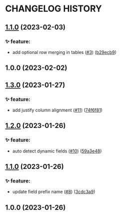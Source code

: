 # CHANGELOG HISTORY

## [1.1.0](https://github.com/lucasvtiradentes/dyn-markdown/compare/v1.0.0...v1.1.0) (2023-02-03)


### ✨ feature:

* add optional row merging in tables ([#3](https://github.com/lucasvtiradentes/dyn-markdown/issues/3)) ([b29ecb9](https://github.com/lucasvtiradentes/dyn-markdown/commit/b29ecb96eafa0f035b71a2f311e66aad9ba95bad))

## 1.0.0 (2023-02-02)

## [1.3.0](https://github.com/lucasvtiradentes/dyn-markdown/compare/v1.2.0...v1.3.0) (2023-01-27)

### ✨ feature:

- add justify column alignment ([#11](https://github.com/lucasvtiradentes/dyn-markdown/issues/11)) ([74f6f81](https://github.com/lucasvtiradentes/dyn-markdown/commit/74f6f81244c73baf54c6b53c33562e4eff69fcd9))

## [1.2.0](https://github.com/lucasvtiradentes/dyn-markdown/compare/v1.1.0...v1.2.0) (2023-01-26)

### ✨ feature:

- auto detect dynamic fields ([#10](https://github.com/lucasvtiradentes/dyn-markdown/issues/10)) ([59a3e48](https://github.com/lucasvtiradentes/dyn-markdown/commit/59a3e480ca96281ea953d23ac2e9e5054e41786c))

## [1.1.0](https://github.com/lucasvtiradentes/dyn-markdown/compare/v1.0.0...v1.1.0) (2023-01-26)

### ✨ feature:

- update field prefix name ([#8](https://github.com/lucasvtiradentes/dyn-markdown/issues/8)) ([3cdc3a9](https://github.com/lucasvtiradentes/dyn-markdown/commit/3cdc3a92a6501aa3a4b1f3c55a6ba075fa28111b))

## 1.0.0 (2023-01-26)
